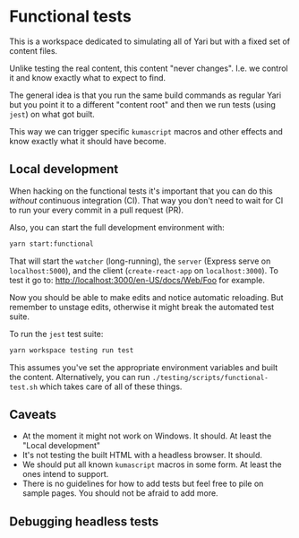 # Functional tests

This is a workspace dedicated to simulating all of Yari but with a
fixed set of content files.

Unlike testing the real content, this content "never changes". I.e. we
control it and know exactly what to expect to find.

The general idea is that you run the same build commands as regular
Yari but you point it to a different "content root" and then we run
tests (using `jest`) on what got built.

This way we can trigger specific `kumascript` macros and other effects
and know exactly what it should have become.

## Local development

When hacking on the functional tests it's important that you can do
this _without_ continuous integration (CI). That way you don't need to
wait for CI to run your every commit in a pull request (PR).

Also, you can start the full development environment with:

```bash
yarn start:functional
```

That will start the `watcher` (long-running), the `server` (Express
serve on `localhost:5000`), and the client (`create-react-app` on
`localhost:3000`).
To test it go to:
[http://localhost:3000/en-US/docs/Web/Foo](http://localhost:3000/en-US/docs/Web/Foo)
for example.

Now you should be able to make edits and notice automatic reloading.
But remember to unstage edits, otherwise it might break the automated
test suite.

To run the `jest` test suite:

```bash
yarn workspace testing run test
```

This assumes you've set the appropriate environment variables and built the
content. Alternatively, you can run `./testing/scripts/functional-test.sh`
which takes care of all of these things.

## Caveats

- At the moment it might not work on Windows. It should. At least the "Local
  development"
- It's not testing the built HTML with a headless browser. It should.
- We should put all known `kumascript` macros in some form. At least the ones
  intend to support.
- There is no guidelines for how to add tests but feel free to pile on
  sample pages. You should not be afraid to add more.

## Debugging headless tests
